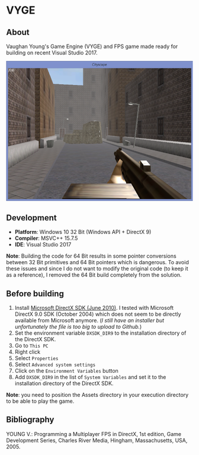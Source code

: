# VYGE

## About
Vaughan Young's Game Engine (VYGE) and FPS game made ready for building on recent Visual Studio 2017.
<p align="center"><img src="res/FPS.png"></p>

## Development
* **Platform**: Windows 10 32 Bit (Windows API + DirectX 9)
* **Compiler**: MSVC++ 15.7.5
* **IDE**: Visual Studio 2017

**Note**: Building the code for 64 Bit results in some pointer conversions between 32 Bit primitives and 64 Bit pointers which is dangerous. To avoid these issues and since I do not want to modify the original code (to keep it as a reference), I removed the 64 Bit build completely from the solution.

## Before building
1. Install [Microsoft DirectX SDK (June 2010)](https://www.microsoft.com/en-us/download/details.aspx?id=6812). I tested with Microsoft DirectX 9.0 SDK (October 2004) which does not seem to be directly available from Microsoft anymore. (*I still have an installer but unfortunately the file is too big to upload to Github.*)
2. Set the environment variable `DXSDK_DIR9` to the installation directory of the DirectX SDK.
  1. Go to `This PC`
  2. Right click
  3. Select `Properties`
  4. Select `Advanced system settings`
  5. Click on the `Environment Variables` button
  6. Add `DXSDK_DIR9` in the list of `System Variables` and set it to the installation directory of the DirectX SDK.
  
**Note**: you need to position the Assets directory in your execution directory to be able to play the game.

## Bibliography
YOUNG V.: Programming a Multiplayer FPS in DirectX, 1st edition, Game Development Series, Charles River Media, Hingham, Massachusetts, USA, 2005.
